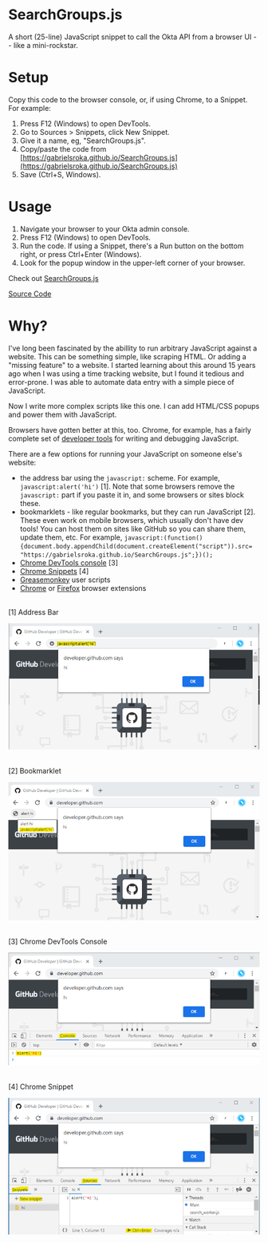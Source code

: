 # SearchGroups.js

A short (25-line) JavaScript snippet to call the Okta API from a browser UI -- like a mini-rockstar.

# Setup
Copy this code to the browser console, or, if using Chrome, to a Snippet. For example:
1. Press F12 (Windows) to open DevTools.
2. Go to Sources > Snippets, click New Snippet.
3. Give it a name, eg, "SearchGroups.js".
4. Copy/paste the code from [https://gabrielsroka.github.io/SearchGroups.js](https://gabrielsroka.github.io/SearchGroups.js)
5. Save (Ctrl+S, Windows).

# Usage
1. Navigate your browser to your Okta admin console.
2. Press F12 (Windows) to open DevTools.
3. Run the code. If using a Snippet, there's a Run button on the bottom right, or press Ctrl+Enter (Windows).
4. Look for the popup window in the upper-left corner of your browser.

Check out [SearchGroups.js](https://gabrielsroka.github.io/SearchGroups.js)

[Source Code](https://github.com/gabrielsroka/gabrielsroka.github.io/blob/master/SearchGroups.js)

# Why?
I've long been fascinated by the abillity to run arbitrary JavaScript against a website. This can be something simple, like scraping HTML. Or adding a "missing feature" to a website. I started learning about this around 15 years ago when I was using a time tracking website, but I found it tedious and error-prone. I was able to automate data entry with a simple piece of JavaScript.

Now I write more complex scripts like this one. I can add HTML/CSS popups and power them with JavaScript.

Browsers have gotten better at this, too. Chrome, for example, has a fairly complete set of [developer tools](https://developer.chrome.com/docs/devtools/) for writing and debugging JavaScript.

There are a few options for running your JavaScript on someone else's website:
- the address bar using the `javascript:` scheme. For example, `javascript:alert('hi')` [1]. Note that some browsers remove the `javascript:` part if you paste it in, and some browsers or sites block these.
- bookmarklets - like regular bookmarks, but they can run JavaScript [2]. These even work on mobile browsers, which usually don't have dev tools! You can host them on sites like GitHub so you can share them, update them, etc. For example, `javascript:(function(){document.body.appendChild(document.createElement("script")).src= "https://gabrielsroka.github.io/SearchGroups.js";})();`
- [Chrome DevTools console](https://developer.chrome.com/docs/devtools/console/) [3]
- [Chrome Snippets](https://developer.chrome.com/docs/devtools/javascript/snippets/) [4]
- [Greasemonkey](https://addons.mozilla.org/en-US/firefox/addon/greasemonkey/) user scripts
- [Chrome](https://developer.chrome.com/docs/extensions/) or [Firefox](https://developer.mozilla.org/en-US/Add-ons/WebExtensions) browser extensions

<br>
[1] Address Bar

![Address Bar](addressbar.png)

<br>
[2] Bookmarklet

![Bookmarklet](bookmarklet.png)

<br>
[3] Chrome DevTools Console

![Chrome DevTools Console](console.png)

<br>
[4] Chrome Snippet

![Chrome Snippet](snippet.png)
